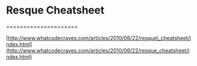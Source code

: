 <!--
id: 3925709007
link: http://tumblr.atmos.org/post/3925709007/resque-cheatsheet
slug: resque-cheatsheet
date: Thu Mar 17 2011 13:12:43 GMT-0700 (PDT)
publish: 2011-03-017
tags: 
title: # Resque Cheatsheet #
-->


# Resque Cheatsheet #
=====================

[http://www.whatcodecraves.com/articles/2010/06/22/resque\_cheatsheet/index.html](http://www.whatcodecraves.com/articles/2010/06/22/resque_cheatsheet/index.html)

